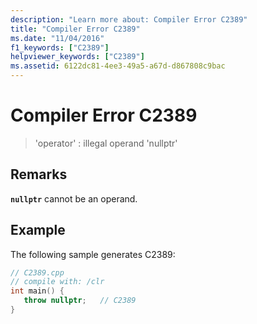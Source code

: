 ```yaml
---
description: "Learn more about: Compiler Error C2389"
title: "Compiler Error C2389"
ms.date: "11/04/2016"
f1_keywords: ["C2389"]
helpviewer_keywords: ["C2389"]
ms.assetid: 6122dc81-4ee3-49a5-a67d-d867808c9bac
---
```

# Compiler Error C2389

> 'operator' : illegal operand 'nullptr'

## Remarks

**`nullptr`** cannot be an operand.

## Example

The following sample generates C2389:

```cpp
// C2389.cpp
// compile with: /clr
int main() {
   throw nullptr;   // C2389
}
```
